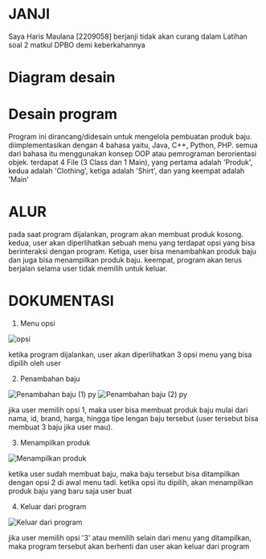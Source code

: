 # JANJI #
Saya Haris Maulana [2209058] berjanji tidak akan curang dalam Latihan soal 2 matkul DPBO demi keberkahannya

# Diagram desain #


# Desain program #
Program ini dirancang/didesain untuk mengelola pembuatan produk baju. diimplementasikan dengan 4 bahasa yaitu, Java, C++, Python, PHP. semua dari bahasa itu menggunakan konsep OOP atau pemrograman berorientasi objek. terdapat 4 File (3 Class dan 1 Main), yang pertama adalah 'Produk', kedua adalah 'Clothing', ketiga adalah 'Shirt', dan yang keempat adalah 'Main'

# ALUR #
pada saat program dijalankan, program akan membuat produk kosong. kedua, user akan diperlihatkan sebuah menu yang terdapat opsi yang bisa berinteraksi dengan program. Ketiga, user bisa menambahkan produk baju dan juga bisa menampilkan produk baju. keempat, program akan terus berjalan selama user tidak memilih untuk keluar.

# DOKUMENTASI #
1. Menu opsi

![opsi](https://github.com/harismln22/LP2DPBO2024C1/assets/159020670/2d01039b-861b-4a2a-b244-ae4c87f31877)

ketika program dijalankan, user akan diperlihatkan 3 opsi menu yang bisa dipilih oleh user

2. Penambahan baju

![Penambahan baju (1) py](https://github.com/harismln22/LP2DPBO2024C1/assets/159020670/8f5eb1fa-4771-4129-b4e0-ac15afc74ed3)
![Penambahan baju (2) py](https://github.com/harismln22/LP2DPBO2024C1/assets/159020670/b3ba37d5-42f0-4037-bbac-7cfdc807c3c8)

jika user memilih opsi 1, maka user bisa membuat produk baju mulai dari nama, id, brand, harga, hingga tipe lengan baju tersebut (user tersebut bisa membuat 3 baju jika user mau).

3. Menampilkan produk

![Menampilkan produk](https://github.com/harismln22/LP2DPBO2024C1/assets/159020670/a36b172f-3670-46ad-b100-be8c44be78a6)

ketika user sudah membuat baju, maka baju tersebut bisa ditampilkan dengan opsi 2 di awal menu tadi. ketika opsi itu dipilih, akan menampilkan produk baju yang baru saja user buat

4. Keluar dari program

![Keluar dari program](https://github.com/harismln22/LP2DPBO2024C1/assets/159020670/94620369-f5fa-4d37-8ef3-e638a759eb61)

jika user memilih opsi '3' atau memilih selain dari menu yang ditampilkan, maka program tersebut akan berhenti dan user akan keluar dari program





